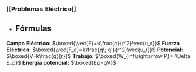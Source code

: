 ### [[Problemas Eléctrico]]

- ## Fórmulas

**Campo Eléctrico:** $\boxed{\vec{E}=k\frac{q}{r^2}\vec{u_r}}$
**Fuerza Eléctrica:** $\boxed{\vec{F_e}=k\frac{q\; q'}{r^2}\vec{u_r}}$
**Potencial:** $\boxed{V=k\frac{q}{r}}$
**Trabajo:** $\boxed{W_{inf\rightarrow P}=-\Delta E_p}$
**Energía potencial:** $\boxed{Ep=qV}$
